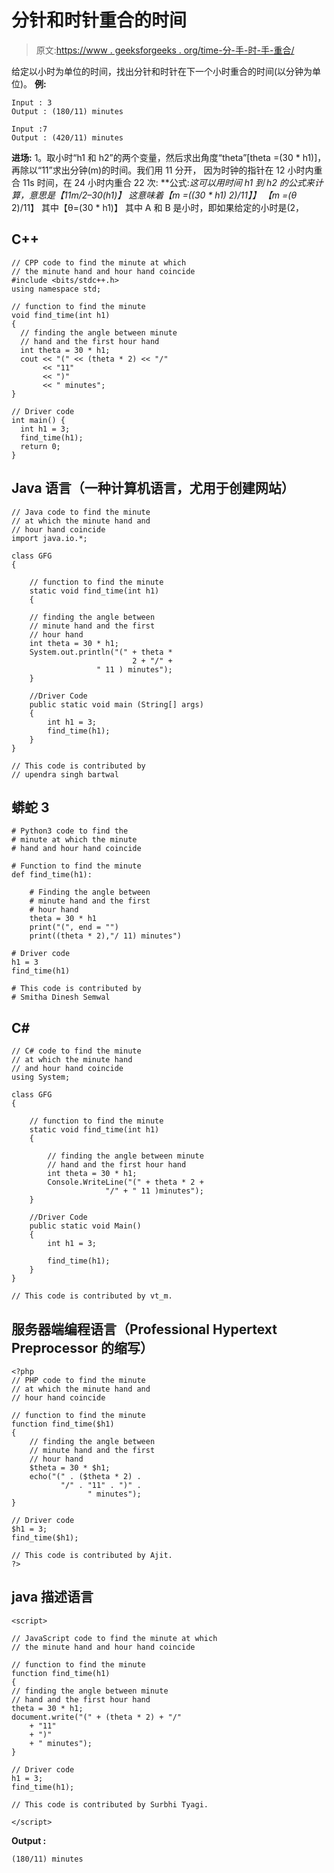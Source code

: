 # 分针和时针重合的时间

> 原文:[https://www . geeksforgeeks . org/time-分-手-时-手-重合/](https://www.geeksforgeeks.org/time-minute-hand-hour-hand-coincide/)

给定以小时为单位的时间，找出分针和时针在下一个小时重合的时间(以分钟为单位)。
**例:**

```
Input : 3 
Output : (180/11) minutes

Input :7
Output : (420/11) minutes
```

**进场:**
1。取小时“h1 和 h2”的两个变量，然后求出角度“theta”[theta =(30 * h1)]，再除以“11”求出分钟(m)的时间。我们用 11 分开， 因为时钟的指针在 12 小时内重合 11s 时间，在 24 小时内重合 22 次:
**公式:**这可以用时间 h1 到 h2 的公式来计算，意思是【11m/2–30(h1)】
这意味着【m =((30 * h1)* 2)/11】】
【m =(θ* 2)/11】
其中【θ=(30 * h1)】
其中 A 和 B 是小时，即如果给定的小时是(2，

## C++

```
// CPP code to find the minute at which
// the minute hand and hour hand coincide
#include <bits/stdc++.h>
using namespace std;

// function to find the minute
void find_time(int h1)
{
  // finding the angle between minute
  // hand and the first hour hand
  int theta = 30 * h1;
  cout << "(" << (theta * 2) << "/"
       << "11"
       << ")"
       << " minutes";
}

// Driver code
int main() {
  int h1 = 3; 
  find_time(h1); 
  return 0;
}
```

## Java 语言（一种计算机语言，尤用于创建网站）

```
// Java code to find the minute 
// at which the minute hand and
// hour hand coincide
import java.io.*;

class GFG
{

    // function to find the minute
    static void find_time(int h1)
    {

    // finding the angle between
    // minute hand and the first
    // hour hand
    int theta = 30 * h1;
    System.out.println("(" + theta *
                           2 + "/" +
                   " 11 ) minutes");
    }

    //Driver Code
    public static void main (String[] args)
    {
        int h1 = 3;
        find_time(h1);    
    }
}

// This code is contributed by
// upendra singh bartwal
```

## 蟒蛇 3

```
# Python3 code to find the
# minute at which the minute
# hand and hour hand coincide

# Function to find the minute
def find_time(h1):

    # Finding the angle between
    # minute hand and the first
    # hour hand
    theta = 30 * h1
    print("(", end = "")
    print((theta * 2),"/ 11) minutes")

# Driver code
h1 = 3
find_time(h1)

# This code is contributed by
# Smitha Dinesh Semwal
```

## C#

```
// C# code to find the minute
// at which the minute hand
// and hour hand coincide
using System;

class GFG
{

    // function to find the minute
    static void find_time(int h1)
    {

        // finding the angle between minute
        // hand and the first hour hand
        int theta = 30 * h1;
        Console.WriteLine("(" + theta * 2 +
                     "/" + " 11 )minutes");
    }

    //Driver Code
    public static void Main()
    {
        int h1 = 3;

        find_time(h1);
    }
}

// This code is contributed by vt_m.
```

## 服务器端编程语言（Professional Hypertext Preprocessor 的缩写）

```
<?php
// PHP code to find the minute
// at which the minute hand and
// hour hand coincide

// function to find the minute
function find_time($h1)
{
    // finding the angle between
    // minute hand and the first
    // hour hand
    $theta = 30 * $h1;
    echo("(" . ($theta * 2) .
           "/" . "11" . ")" .
                 " minutes");
}

// Driver code
$h1 = 3;
find_time($h1);

// This code is contributed by Ajit.
?>
```

## java 描述语言

```
<script>

// JavaScript code to find the minute at which
// the minute hand and hour hand coincide

// function to find the minute
function find_time(h1)
{
// finding the angle between minute
// hand and the first hour hand
theta = 30 * h1;
document.write("(" + (theta * 2) + "/"
    + "11"
    + ")"
    + " minutes");
}

// Driver code
h1 = 3;
find_time(h1);

// This code is contributed by Surbhi Tyagi.

</script>
```

**Output :** 

```
(180/11) minutes
```